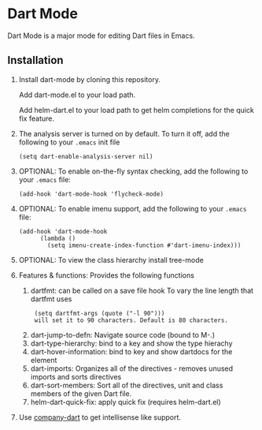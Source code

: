 Dart Mode
=========
Dart Mode is a major mode for editing Dart files in Emacs.

## Installation

1.  Install dart-mode by cloning this repository.
    
	Add  dart-mode.el to your load path.
	
	Add helm-dart.el to your load path to get helm completions for the quick fix
    feature. 
	
1.	The analysis server is turned on by default. To turn it off, add the
      following to your `.emacs` init file
	  ```
     (setq dart-enable-analysis-server nil)
	```
	
1.  OPTIONAL: To enable on-the-fly syntax checking, add the
    following to your `.emacs` file:
    ```
    (add-hook 'dart-mode-hook 'flycheck-mode)
    ```

1.  OPTIONAL: To enable imenu support, add the
    following to your `.emacs` file:
    ```
	(add-hook 'dart-mode-hook
          (lambda ()
            (setq imenu-create-index-function #'dart-imenu-index)))
    ```
1.  OPTIONAL: To view the class hierarchy install tree-mode

1.  Features & functions: Provides the following functions
    1. dartfmt: can be called on a save file hook
	   To vary the line length that dartfmt uses  
	   ```
	    (setq dartfmt-args (quote ("-l 90")))	
        will set it to 90 characters. Default is 80 characters.
	   ```
    2. dart-jump-to-defn: Navigate source code (bound to M-.)
    3. dart-type-hierarchy: bind to a key and show the type hierachy
    4. dart-hover-information: bind to key and show dartdocs for the element
    5. dart-imports: Organizes all of the directives - removes unused imports 
	   and sorts directives
    6. dart-sort-members: Sort all of the directives, unit and class members
	   of the given Dart file.
    7. helm-dart-quick-fix: apply quick fix (requires helm-dart.el)

1. Use [company-dart](https://github.com/sid-kurias/company-dart) to get intellisense
   like support.
